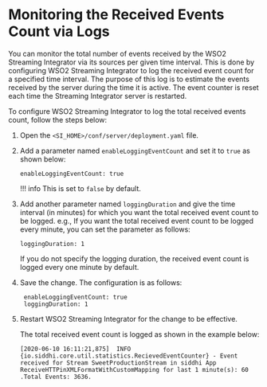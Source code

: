 # Monitoring the Received Events Count via Logs

You can monitor the total number of events received by the WSO2 Streaming Integrator via its sources per given time interval. This is done by configuring WSO2 Streaming Integrator to log the received event count for a specified time interval. The purpose of this log is to estimate the events received by the server during the time it is active. The event counter is reset each time the Streaming Integrator server is restarted.

To configure WSO2 Streaming Integrator to log the total received events count, follow the steps below:

1. Open the `<SI_HOME>/conf/server/deployment.yaml` file.

2. Add a parameter named `enableLoggingEventCount` and set it to `true` as shown below:

    `enableLoggingEventCount: true`
    
    !!! info
        This is set to `false` by default.
        
3. Add another parameter named `loggingDuration` and give the time interval (in minutes) for which you want the total received event count to be logged. e.g., If you want the total received event count to be logged every minute, you can set the parameter as follows:

    `loggingDuration: 1`
    
    If you do not specify the logging duration, the received event count is logged every one minute by default.
    
4. Save the change. The configuration is as follows:

    ```
     enableLoggingEventCount: true
     loggingDuration: 1
    ```
   
5. Restart WSO2 Streaming Integrator for the change to be effective.

    The total received event count is logged as shown in the example below:
    
    ```text
    [2020-06-10 16:11:21,875]  INFO {io.siddhi.core.util.statistics.RecievedEventCounter} - Event received for Stream SweetProductionStream in siddhi App ReceiveHTTPinXMLFormatWithCustomMapping for last 1 minute(s): 60 .Total Events: 3636.
    ```
